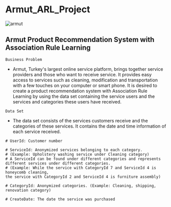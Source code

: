 # Armut_ARL_Project

![armut](https://user-images.githubusercontent.com/61653147/226883443-921c9aa6-51f5-4f8f-8a58-b1caf1834fae.jpg)

## Armut Product Recommendation System with Association Rule Learning

```Business Problem```

* Armut, Turkey's largest online service platform, brings together service providers and those who want to receive service. It provides easy access to services such as cleaning, modification and transportation with a few touches on your computer or smart phone. It is desired to create a product recommendation system with Association Rule Learning by using the data set containing the service users and the services and categories these users have received.

```Data Set```

* The data set consists of the services customers receive and the categories of these services. It contains the date and time information of each service received.




```
# UserId: Customer number 

# ServiceId: Anonymized services belonging to each category. 
# (Example: Upholstery washing service under Cleaning category) 
# A ServiceId can be found under different categories and represents different services under different categories. 
# (Example: While the service with CategoryId 7 and ServiceId 4 is honeycomb cleaning, 
the service with CategoryId 2 and ServiceId 4 is furniture assembly) 

# CategoryId: Anonymized categories. (Example: Cleaning, shipping, renovation category) 

# CreateDate: The date the service was purchased

``` 
